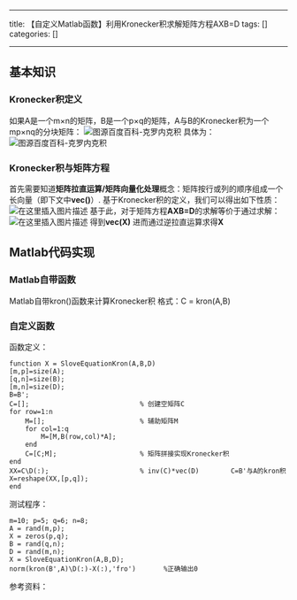 
--- 
title:  【自定义Matlab函数】利用Kronecker积求解矩阵方程AXB=D 
tags: []
categories: [] 

---
## 基本知识

### Kronecker积定义

如果A是一个m×n的矩阵，B是一个p×q的矩阵，A与B的Kronecker积为一个mp×nq的分块矩阵： <img src="https://img-blog.csdnimg.cn/20210429210729762.png" alt="图源百度百科-克罗内克积"> 具体为： <img src="https://img-blog.csdnimg.cn/2021042921092927.png?x-oss-process=image/watermark,type_ZmFuZ3poZW5naGVpdGk,shadow_10,text_aHR0cHM6Ly9ibG9nLmNzZG4ubmV0L3FxXzUyMzYxNjk5,size_16,color_FFFFFF,t_70" alt="图源百度百科-克罗内克积">

### Kronecker积与矩阵方程

首先需要知道**矩阵拉直运算/矩阵向量化处理**概念：矩阵按行或列的顺序组成一个长向量（即下文中**vec()**）. 基于Kronecker积的定义，我们可以得出如下性质： <img src="https://img-blog.csdnimg.cn/20210429211545319.png?x-oss-process=image/watermark,type_ZmFuZ3poZW5naGVpdGk,shadow_10,text_aHR0cHM6Ly9ibG9nLmNzZG4ubmV0L3FxXzUyMzYxNjk5,size_16,color_FFFFFF,t_70" alt="在这里插入图片描述"> 基于此，对于矩阵方程**AXB=D**的求解等价于通过求解：<img src="https://img-blog.csdnimg.cn/20210429212948492.png#pic_center" alt="在这里插入图片描述"> 得到**vec(X)** 进而通过逆拉直运算求得**X**

## Matlab代码实现

### Matlab自带函数

Matlab自带kron()函数来计算Kronecker积 格式：C = kron(A,B)

### 自定义函数

函数定义：

```
function X = SloveEquationKron(A,B,D)
[m,p]=size(A);
[q,n]=size(B);
[m,n]=size(D);
B=B';
C=[];                            % 创建空矩阵C
for row=1:n
    M=[];                        % 辅助矩阵M
    for col=1:q
        M=[M,B(row,col)*A];
    end
    C=[C;M];                     % 矩阵拼接实现Kronecker积
end
XX=C\D(:);                       % inv(C)*vec(D)        C=B'与A的kron积
X=reshape(XX,[p,q]);
end

```

测试程序：

```
m=10; p=5; q=6; n=8;
A = rand(m,p); 
X = zeros(p,q);
B = rand(q,n);
D = rand(m,n);
X = SloveEquationKron(A,B,D);
norm(kron(B',A)\D(:)-X(:),'fro')       %正确输出0

```

参考资料： 
